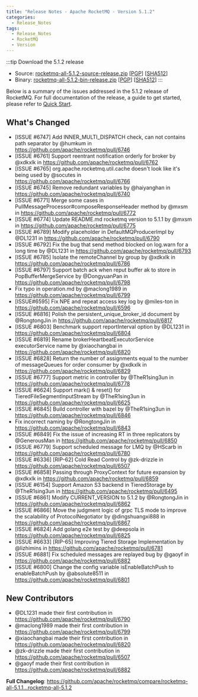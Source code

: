 ```yaml
---
title: "Release Notes - Apache RocketMQ - Version 5.1.2"
categories:
  - Release_Notes 
tags:
  - Release_Notes
  - RocketMQ
  - Version
---
```


:::tip    Download the 5.1.2 release
- Source: [rocketmq-all-5.1.2-source-release.zip](https://dist.apache.org/repos/dist/release/rocketmq/5.1.2/rocketmq-all-5.1.2-source-release.zip) [[PGP](https://dist.apache.org/repos/dist/release/rocketmq/5.1.2/rocketmq-all-5.1.2-source-release.zip.asc)] [[SHA512](https://dist.apache.org/repos/dist/release/rocketmq/5.1.2/rocketmq-all-5.1.2-source-release.zip.sha512)]
- Binary: [rocketmq-all-5.1.2-bin-release.zip](https://dist.apache.org/repos/dist/release/rocketmq/5.1.2/rocketmq-all-5.1.2-bin-release.zip) [[PGP](https://dist.apache.org/repos/dist/release/rocketmq/5.1.2/rocketmq-all-5.1.2-bin-release.zip.asc)] [[SHA512](https://dist.apache.org/repos/dist/release/rocketmq/5.1.2/rocketmq-all-5.1.2-bin-release.zip.sha512)]
:::
<!--truncate-->

Below is a summary of the issues addressed in the 5.1.2 release of RocketMQ. For full documentation of the release, a guide to get started, please refer to <a href='/docs/quickStart/01quickstart/'>Quick Start</a>.

## What's Changed
* [ISSUE #6747] Add INNER_MULTI_DISPATCH check, can not contains path separator by @humkum in https://github.com/apache/rocketmq/pull/6746
* [ISSUE #6761] Support reentrant notification orderly for broker by @xdkxlk in https://github.com/apache/rocketmq/pull/6762
* [ISSUE #6765] org.apache.rocketmq.util.cache doesn't look like it's being used  by @socutes in https://github.com/apache/rocketmq/pull/6766
* [ISSUE #6745] Remove redundant variables by @haiyanghan in https://github.com/apache/rocketmq/pull/6740
* [ISSUE #6771] Merge some cases in PullMessageProcessor#composeResponseHeader method by @mxsm in https://github.com/apache/rocketmq/pull/6772
* [ISSUE #6774] Update README.md rocketmq version to 5.1.1 by @mxsm in https://github.com/apache/rocketmq/pull/6775
* [ISSUE #6789] Modify placeholder in DefaultMQProducerImpl by @DL1231 in https://github.com/apache/rocketmq/pull/6790
* [ISSUE #6792] Fix the bug that send method blocked on log.warn for a long time by @DL1231 in https://github.com/apache/rocketmq/pull/6793
* [ISSUE #6785] Isolate the remoteChannel by group by @xdkxlk in https://github.com/apache/rocketmq/pull/6786
* [ISSUE #6797] Support batch ack when reput buffer ak to store in PopBufferMergeService by @DongyuanPan in https://github.com/apache/rocketmq/pull/6798
* Fix typo in operation.md by @maclong1989 in https://github.com/apache/rocketmq/pull/6799
* [ISSUE#6595] Fix NPE and repeat access key log by @miles-ton in https://github.com/apache/rocketmq/pull/6596
* [ISSUE #6816] Polish the persistent_unique_broker_id document by @RongtongJin in https://github.com/apache/rocketmq/pull/6817
* [ISSUE #6803] Benchmark support reportInterval option by @DL1231 in https://github.com/apache/rocketmq/pull/6804
* [ISSUE #6819] Rename brokerHeartbeatExecutorService executorService name by @xiaochangbai in https://github.com/apache/rocketmq/pull/6820
* [ISSUE #6828] Return the number of assignments equal to the number of messageQueues for order consumer by @xdkxlk in https://github.com/apache/rocketmq/pull/6829
* [ISSUE #6777] Support metric in controller by @TheR1sing3un in https://github.com/apache/rocketmq/pull/6778
* [ISSUE #6624] Support mark() & reset() for TieredFileSegmentInputStream by @TheR1sing3un in https://github.com/apache/rocketmq/pull/6625
* [ISSUE #6845] Build controller with bazel by @TheR1sing3un in https://github.com/apache/rocketmq/pull/6846
* Fix incorrect naming by @RongtongJin in https://github.com/apache/rocketmq/pull/6843
* [ISSUE #6849] Fix the issue of increasing RT in three replicators by @GenerousMan in https://github.com/apache/rocketmq/pull/6850
* [ISSUE #6779] Support scheduled message for LMQ by @HScarb in https://github.com/apache/rocketmq/pull/6780
* [ISSUE #6336] [RIP-62] Cold Read Control  by @zk-drizzle in https://github.com/apache/rocketmq/pull/6507
* [ISSUE #6858] Passing through ProxyContext for future expansion by @xdkxlk in https://github.com/apache/rocketmq/pull/6859
* [ISSUE #6154] Support Amazon S3 backend in TieredStorage by @TheR1sing3un in https://github.com/apache/rocketmq/pull/6495
* [ISSUE #6861] Modify CURRENT_VERSION to 5.1.2 by @RongtongJin in https://github.com/apache/rocketmq/pull/6862
* [ISSUE #6866] Move the judgment logic of grpc TLS mode to improve the scalability of ProtocolNegotiator by @dingshuangxi888 in https://github.com/apache/rocketmq/pull/6867
* [ISSUE #6824] Add golang e2e test by @deepsola in https://github.com/apache/rocketmq/pull/6825
* [ISSUE #6633] [RIP-65] Improving Tiered Storage Implementation by @lizhimins in https://github.com/apache/rocketmq/pull/6781
* [ISSUE #6881] Fix scheduled messages are replayed bug by @gaoyf in https://github.com/apache/rocketmq/pull/6882
* [ISSUE #6800] Change the config variable isEnableBatchPush to enableBatchPush  by @absolute8511 in https://github.com/apache/rocketmq/pull/6801

## New Contributors
* @DL1231 made their first contribution in https://github.com/apache/rocketmq/pull/6790
* @maclong1989 made their first contribution in https://github.com/apache/rocketmq/pull/6799
* @xiaochangbai made their first contribution in https://github.com/apache/rocketmq/pull/6820
* @zk-drizzle made their first contribution in https://github.com/apache/rocketmq/pull/6507
* @gaoyf made their first contribution in https://github.com/apache/rocketmq/pull/6882

**Full Changelog**: https://github.com/apache/rocketmq/compare/rocketmq-all-5.1.1...rocketmq-all-5.1.2